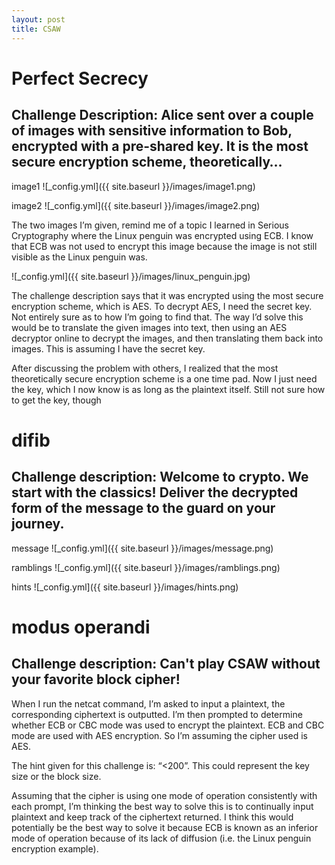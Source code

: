 ```yaml
---
layout: post
title: CSAW
---
```


# Perfect Secrecy


## Challenge Description: Alice sent over a couple of images with sensitive information to Bob, encrypted with a pre-shared key. It is the most secure encryption scheme, theoretically…

image1
![_config.yml]({{ site.baseurl }}/images/image1.png)


image2
![_config.yml]({{ site.baseurl }}/images/image2.png)

The two images I’m given, remind me of a topic I learned in Serious Cryptography where the Linux penguin was encrypted using ECB. I know that ECB was not used to encrypt this image because the image is not still visible as the Linux penguin was. 


![_config.yml]({{ site.baseurl }}/images/linux_penguin.jpg)


The challenge description says that it was encrypted using the most secure encryption scheme, which is AES. To decrypt AES, I need the secret key. Not entirely sure as to how I’m going to find that. The way I’d solve this would be to translate the given images into text, then using an AES decryptor online to decrypt the images, and then translating them back into images. This is assuming I have the secret key. 


After discussing the problem with others, I realized that the most theoretically secure encryption scheme is a one time pad. Now I just need the key, which I now know is as long as the plaintext itself. Still not sure how to get the key, though


# difib
## Challenge description: Welcome to crypto. We start with the classics! Deliver the decrypted form of the message to the guard on your journey.

message
![_config.yml]({{ site.baseurl }}/images/message.png)

ramblings
![_config.yml]({{ site.baseurl }}/images/ramblings.png)

hints
![_config.yml]({{ site.baseurl }}/images/hints.png)


# modus operandi
## Challenge description: Can't play CSAW without your favorite block cipher!

When I run the netcat command, I’m asked to input a plaintext, the corresponding ciphertext is outputted. I’m then prompted to determine whether ECB or CBC mode was used to encrypt the plaintext. ECB and CBC mode are used with AES encryption. So I’m assuming the cipher used is AES.


The hint given for this challenge is: “<200”. This could represent the key size or the block size.


Assuming that the cipher is using one mode of operation consistently with each prompt, I’m thinking the best way to solve this is to continually input plaintext and keep track of the ciphertext returned. I think this would potentially be the best way to solve it because ECB is known as an inferior mode of operation because of its lack of diffusion (i.e. the Linux penguin encryption example). 
